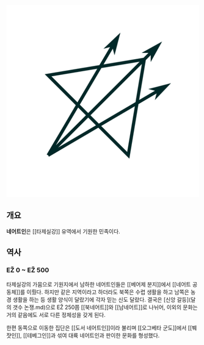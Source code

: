 ![북네어트인의 상징. 오른쪽 위를 바라보는 삼각형 형태 위에 한 점에서 깃이 만나는 화살 세 개가 올려져 있다.](네어트_상징.svg)

## 개요
**네어트인**은 [[타제실강]] 유역에서 기원한 민족이다.

## 역사
### EŽ 0 ~ EŽ 500
타제실강의 가뭄으로 기원지에서 남하한 네어트인들은 
[[베어제 분지]]에서 [[네어트 공동체]]를 이뤘다. 하지만 같은 지역이라고 하더라도 
북쪽은 수렵 생활을 하고 남쪽은 농경 생활을 하는 등 생활 양식이 달랐기에 각자 믿는 신도 달랐다. 
결국은 [신앙 갈등](달의 갯수 논쟁.md)으로 EŽ 250쯤 [[북네어트]]와 [[남네어트]]로 나뉘어, 
이외의 문화는 거의 같음에도 서로 다른 정체성을 갖게 된다.


한편 동쪽으로 이동한 집단은 [[도서 네어트인]]이라 불리며 [[오그베타 군도]]에서 [[붸쟛인]], [[테베그인]]과 섞여 
대륙 네어트인과 판이한 문화를 형성했다.